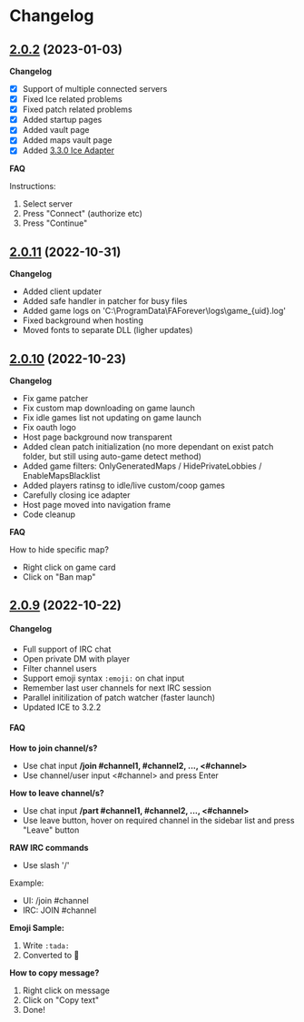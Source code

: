 # Changelog

## [2.0.2](https://github.com/Eternal-ll/Ethereal-FAF-Client/releases/tag/2.0.2-beta.1) (2023-01-03)

**Changelog**

- [x] Support of multiple connected servers
- [x] Fixed Ice related problems
- [x] Fixed patch related problems
- [x] Added startup pages
- [x] Added vault page
- [x] Added maps vault page
- [x] Added [3.3.0 Ice Adapter](https://github.com/FAForever/java-ice-adapter/releases/tag/v3.3.0)

**FAQ**

Instructions:
1. Select server
2. Press "Connect" (authorize etc)
3. Press "Continue"

## [2.0.11](https://github.com/Eternal-ll/Ethereal-FAF-Client/releases/tag/2.0.11) (2022-10-31)

**Changelog**

- Added client updater
- Added safe handler in patcher for busy files
- Added game logs on 'C:\ProgramData\FAForever\logs\game_{uid}.log'
- Fixed background when hosting
- Moved fonts to separate DLL (ligher updates)

## [2.0.10](https://github.com/Eternal-ll/Ethereal-FAF-Client/releases/tag/2.0.10) (2022-10-23)

**Changelog**

- Fix game patcher
- Fix custom map downloading on game launch
- Fix idle games list not updating on game launch
- Fix oauth logo
- Host page background now transparent
- Added clean patch initialization (no more dependant on exist patch folder, but still using auto-game detect method)
- Added game filters: OnlyGeneratedMaps / HidePrivateLobbies / EnableMapsBlacklist
- Added players ratinsg to idle/live custom/coop games
- Carefully closing ice adapter
- Host page moved into navigation frame
- Code cleanup


**FAQ**

How to hide specific map?

- Right click on game card
- Click on "Ban map"

## [2.0.9](https://github.com/Eternal-ll/Ethereal-FAF-Client/releases/tag/2.0.9) (2022-10-22)

#### Changelog

- Full support of IRC chat
- Open private DM with player
- Filter channel users
- Support emoji syntax `:emoji:` on chat input
- Remember last user channels for next IRC session
- Parallel initilization of patch watcher (faster launch)
- Updated ICE to 3.2.2


#### FAQ

**How to join channel/s?**

- Use chat input **/join #channel1, #channel2, ..., <#channel>**
- Use channel/user input <#channel> and press Enter

**How to leave channel/s?**

- Use chat input **/part #channel1, #channel2, ..., <#channel>**
- Use leave button, hover on required channel in the sidebar list and press "Leave" button

**RAW IRC commands**

- Use slash '/'

Example:
- UI: /join #channel
- IRC: JOIN #channel

**Emoji Sample:**
1. Write `:tada:`
2. Converted to 🎉

**How to copy message?**

1. Right click on message
2. Click on "Copy text"
3. Done!